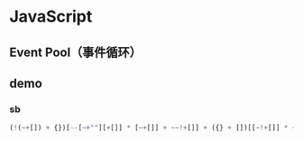 # JavaScript


## Event Pool（事件循环）

## demo

### sb
```js
(!(~+[]) + {})[--[~+""][+[]] * [~+[]] + ~~!+[]] + ({} + [])[[~!+[]] * ~+[]]
```
